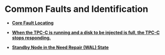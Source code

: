 # Common Faults and Identification<a name="EN-US_TOPIC_0244850160"></a>

-   **[Core Fault Locating](core-fault-locating.md)**  

-   **[When the TPC-C is running and a disk to be injected is full, the TPC-C stops responding.](when-the-tpc-c-is-running-and-a-disk-to-be-injected-is-full-the-tpc-c-stops-responding.md)**  

-   **[Standby Node in the Need Repair \(WAL\) State](standby-node-in-the-need-repair-wal-state.md)**  


